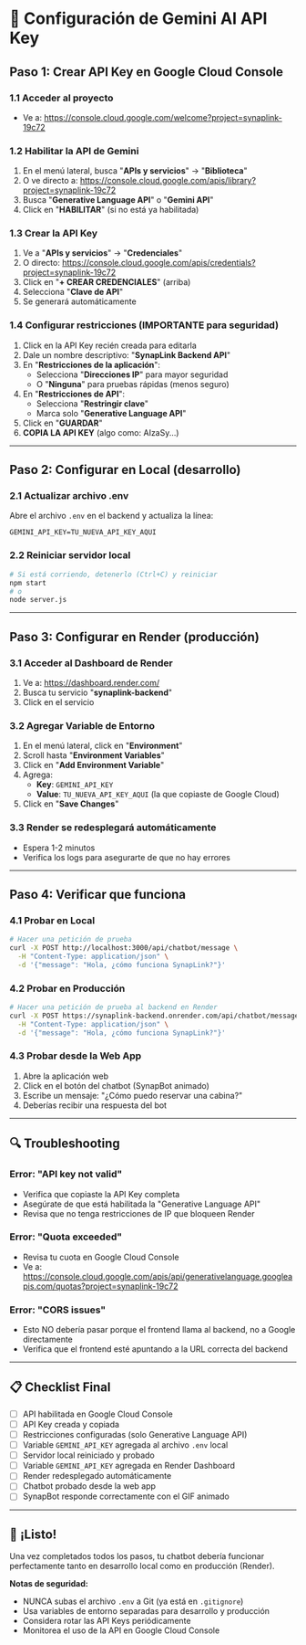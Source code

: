 # 🤖 Configuración de Gemini AI API Key

## Paso 1: Crear API Key en Google Cloud Console

### 1.1 Acceder al proyecto
- Ve a: https://console.cloud.google.com/welcome?project=synaplink-19c72

### 1.2 Habilitar la API de Gemini
1. En el menú lateral, busca "**APIs y servicios**" → "**Biblioteca**"
2. O ve directo a: https://console.cloud.google.com/apis/library?project=synaplink-19c72
3. Busca "**Generative Language API**" o "**Gemini API**"
4. Click en "**HABILITAR**" (si no está ya habilitada)

### 1.3 Crear la API Key
1. Ve a "**APIs y servicios**" → "**Credenciales**"
2. O directo: https://console.cloud.google.com/apis/credentials?project=synaplink-19c72
3. Click en "**+ CREAR CREDENCIALES**" (arriba)
4. Selecciona "**Clave de API**"
5. Se generará automáticamente

### 1.4 Configurar restricciones (IMPORTANTE para seguridad)
1. Click en la API Key recién creada para editarla
2. Dale un nombre descriptivo: "**SynapLink Backend API**"
3. En "**Restricciones de la aplicación**":
   - Selecciona "**Direcciones IP**" para mayor seguridad
   - O "**Ninguna**" para pruebas rápidas (menos seguro)
4. En "**Restricciones de API**":
   - Selecciona "**Restringir clave**"
   - Marca solo "**Generative Language API**"
5. Click en "**GUARDAR**"
6. **COPIA LA API KEY** (algo como: AIzaSy...)

---

## Paso 2: Configurar en Local (desarrollo)

### 2.1 Actualizar archivo .env
Abre el archivo `.env` en el backend y actualiza la línea:

```env
GEMINI_API_KEY=TU_NUEVA_API_KEY_AQUI
```

### 2.2 Reiniciar servidor local
```bash
# Si está corriendo, detenerlo (Ctrl+C) y reiniciar
npm start
# o
node server.js
```

---

## Paso 3: Configurar en Render (producción)

### 3.1 Acceder al Dashboard de Render
1. Ve a: https://dashboard.render.com/
2. Busca tu servicio "**synaplink-backend**"
3. Click en el servicio

### 3.2 Agregar Variable de Entorno
1. En el menú lateral, click en "**Environment**"
2. Scroll hasta "**Environment Variables**"
3. Click en "**Add Environment Variable**"
4. Agrega:
   - **Key**: `GEMINI_API_KEY`
   - **Value**: `TU_NUEVA_API_KEY_AQUI` (la que copiaste de Google Cloud)
5. Click en "**Save Changes**"

### 3.3 Render se redesplegará automáticamente
- Espera 1-2 minutos
- Verifica los logs para asegurarte de que no hay errores

---

## Paso 4: Verificar que funciona

### 4.1 Probar en Local
```bash
# Hacer una petición de prueba
curl -X POST http://localhost:3000/api/chatbot/message \
  -H "Content-Type: application/json" \
  -d '{"message": "Hola, ¿cómo funciona SynapLink?"}'
```

### 4.2 Probar en Producción
```bash
# Hacer una petición de prueba al backend en Render
curl -X POST https://synaplink-backend.onrender.com/api/chatbot/message \
  -H "Content-Type: application/json" \
  -d '{"message": "Hola, ¿cómo funciona SynapLink?"}'
```

### 4.3 Probar desde la Web App
1. Abre la aplicación web
2. Click en el botón del chatbot (SynapBot animado)
3. Escribe un mensaje: "¿Cómo puedo reservar una cabina?"
4. Deberías recibir una respuesta del bot

---

## 🔍 Troubleshooting

### Error: "API key not valid"
- Verifica que copiaste la API Key completa
- Asegúrate de que está habilitada la "Generative Language API"
- Revisa que no tenga restricciones de IP que bloqueen Render

### Error: "Quota exceeded"
- Revisa tu cuota en Google Cloud Console
- Ve a: https://console.cloud.google.com/apis/api/generativelanguage.googleapis.com/quotas?project=synaplink-19c72

### Error: "CORS issues"
- Esto NO debería pasar porque el frontend llama al backend, no a Google directamente
- Verifica que el frontend esté apuntando a la URL correcta del backend

---

## 📋 Checklist Final

- [ ] API habilitada en Google Cloud Console
- [ ] API Key creada y copiada
- [ ] Restricciones configuradas (solo Generative Language API)
- [ ] Variable `GEMINI_API_KEY` agregada al archivo `.env` local
- [ ] Servidor local reiniciado y probado
- [ ] Variable `GEMINI_API_KEY` agregada en Render Dashboard
- [ ] Render redesplegado automáticamente
- [ ] Chatbot probado desde la web app
- [ ] SynapBot responde correctamente con el GIF animado

---

## 🎉 ¡Listo!

Una vez completados todos los pasos, tu chatbot debería funcionar perfectamente tanto en desarrollo local como en producción (Render).

**Notas de seguridad:**
- NUNCA subas el archivo `.env` a Git (ya está en `.gitignore`)
- Usa variables de entorno separadas para desarrollo y producción
- Considera rotar las API Keys periódicamente
- Monitorea el uso de la API en Google Cloud Console
